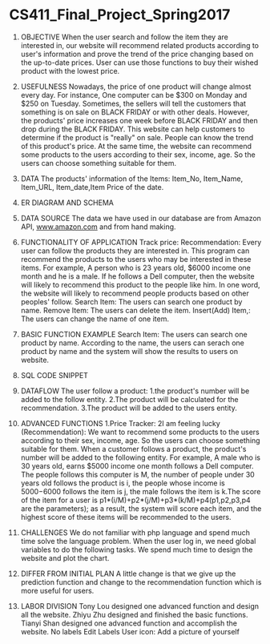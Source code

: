 # CS411_Final_Project_Spring2017

1.  OBJECTIVE
When the user search and follow the item they are interested in, our website will recommend related products according to user's information and prove the trend of the price changing based on the up-to-date prices. User can use those functions to buy their wished product with the lowest price.
2. USEFULNESS
Nowadays, the price of one product will change almost every day. For instance, One computer can be $300 on Monday and $250 on Tuesday. Sometimes, the sellers will tell the customers that something is on sale on BLACK FRIDAY or with other deals. However, the products' price increases one week before BLACK FRIDAY and then drop during the BLACK FRIDAY. This website can help customers to determine if the product is "really" on sale. People can know the trend of this product's price. At the same time, the website can recommend some products to the users according to their sex, income, age. So the users can choose something suitable for them.
3. DATA
The products' information of the Items: Item_No, Item_Name, Item_URL, Item_date,Item Price of the date.
4. ER DIAGRAM AND SCHEMA


5. DATA SOURCE
The data we have used in our database are from Amazon API, www.amazon.com and from hand making.
6. FUNCTIONALITY OF APPLICATION
Track price:
Recommendation: Every user can follow the products they are interested in. This program can recommend the products to the users who may be interested in these items. For example, A person who is 23 years old, $6000 income one month and he is a male. If he follows a Dell computer, then the website will likely to recommend this product to the people like him. In one word, the website will likely to recommend people products based on other peoples' follow.
Search Item: The users can search one product by name.
Remove Item: The users can delete the item.
Insert(Add) Item,: The users can change the name of one item.

7. BASIC FUNCTION EXAMPLE
Search Item: The users can search one product by name. According to the name, the users can serach one product by name and the system will show the results to users on website.
8. SQL CODE SNIPPET

9. DATAFLOW
The user follow a product:
1.the product's number will be added to the follow entity.
2.The product will be calculated for the recommendation.
3.The product will be added to the users entity.
10. ADVANCED FUNCTIONS
1.Price Tracker:
2I am feeling lucky (Recommendation): We want to recommend some products to the users according to their sex, income, age. So the users can choose something suitable for them. When a customer follows a product, the product's number will be added to the following entity. For example, A male who is 30 years old, earns $5000 income one month follows a Dell computer. The people follows this computer is M, the number of people under 30 years old follows the product is i, the people whose income is $5000-$6000 follows the item is j, the male follows the item is k.The score of the item for a user is p1*(i/M)+p2*(j/M)+p3*(k/M)+p4(p1,p2,p3,p4 are the parameters); as a result, the system will score each item, and the highest score of these items will be recommended to the users.

11. CHALLENGES
We do not familiar with php language and spend much time solve the language problem.
When the user log in, we need global variables to do the following tasks.
We spend much time to design the website and plot the chart. 
12. DIFFER FROM INITIAL PLAN
A little change is that we give up the prediction function and change to the recommendation function which is more useful for users.
13. LABOR DIVISION
Tony Lou designed one advanced function and design all the website.
Zhiyu Zhu designed and finished the basic functions. 
Tianyi Shan designed one advanced function and accomplish the website.
No labels Edit Labels
User icon: Add a picture of yourself
